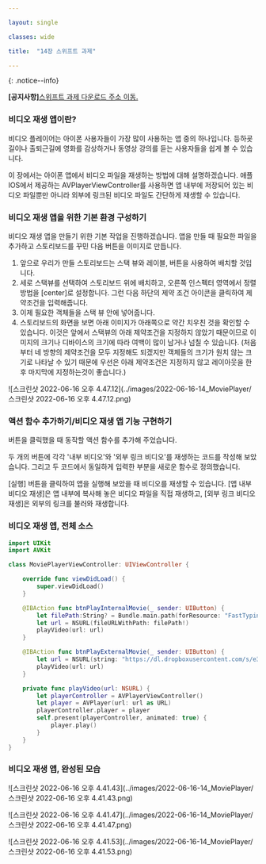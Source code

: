 ```yaml
---

layout: single

classes: wide 

title:  "14장 스위프트 과제"

---
```


{: .notice--info}



 **[공지사항]**[스위프트 과제 다운로드 주소 이동.](https://github.com/mingyu16001/MobileSwift)



### 비디오 재생 앱이란?

비디오 플레이어는 아이폰 사용자들이 가장 많이 사용하는 앱 중의 하나입니다. 등하굣길이나 출퇴근길에 영화를 감상하거나 동영상 강의를 듣는 사용자들을 쉽게 볼 수 있습니다.

이 장에서는 아이폰 앱에서 비디오 파일을 재생하는 방법에 대해 설명하겠습니다. 애플 IOS에서 제공하는 AVPlayerViewController를 사용하면 앱 내부에 저장되어 있는 비디오 파일뿐만 아니라 외부에 링크된 비디오 파일도 간단하게 재생할 수 있습니다.



### 비디오 재생 앱을 위한 기본 환경 구성하기

비디오 재생 앱을 만들기 위한 기본 작업을 진행하겠습니다. 앱을 만들 때 필요한 파일을 추가하고 스토리보드를 꾸민 다음 버튼을 이미지로 만듭니다.

1. 앞으로 우리가 만들 스토리보드는 스택 뷰와 레이블, 버튼을 사용하여 배치할 것입니다.
2. 세로 스택뷰를 선택하여 스토리보드 위에 배치하고, 오른쪽 인스펙터 영역에서 정렬방법을 [center]로 설정합니다. 그런 다음 하단의 제약 조건 아이콘을 클릭하여 제약조건을 입력해줍니다.
3. 이제 필요한 객체들을 스택 뷰 안에 넣어줍니다.
4. 스토리보드의 화면을 보면 아래 이미지가 아래쪽으로 약간 치우친 것을 확인할 수 있습니다. 이것은 앞에서 스택뷰의 아래 제약조건을 지정하지 않았기 때문이므로 이미지의 크기나 디바이스의 크기에 따라 여백이 많이 남거나 넘칠 수 있습니다. (처음부터 네 방향의 제약조건을 모두 지정해도 되겠지만 객체들의 크기가 원치 않는 크기로 나타날 수 있기 때문에 우선은 아래 제약조건은 지정하지 않고 레이아웃을 한 후 마지막에 지정하는것이 좋습니다.)

![스크린샷 2022-06-16 오후 4.47.12](../images/2022-06-16-14_MoviePlayer/스크린샷 2022-06-16 오후 4.47.12.png)

### 액션 함수 추가하기/비디오 재생 앱 기능 구현하기

버튼을 클릭했을 때 동작할 액션 함수를 추가해 주었습니다.

두 개의 버튼에 각각 '내부 비디오'와 '외부 링크 비디오'를 재생하는 코드를 작성해 보았습니다. 그리고 두 코드에서 동일하게 입력한 부분을 새로운 함수로 정의했습니다.

[실행] 버튼을 클릭하여 앱을 실행해 보았을 때 비디오를 재생할 수 있습니다. [앱 내부 비디오 재생]은 앱 내부에 복사해 놓은 비디오 파일을 직접 재생하고, [외부 링크 비디오 재생]은 외부의 링크를 불러와 재생합니다.



### 비디오 재생 앱, 전체 소스

``` swift
import UIKit
import AVKit

class MoviePlayerViewController: UIViewController {

    override func viewDidLoad() {
        super.viewDidLoad()
    }

    @IBAction func btnPlayInternalMovie(_ sender: UIButton) {
        let filePath:String? = Bundle.main.path(forResource: "FastTyping", ofType: "mp4")
        let url = NSURL(fileURLWithPath: filePath!)
        playVideo(url: url)
    }

    @IBAction func btnPlayExternalMovie(_ sender: UIButton) {
        let url = NSURL(string: "https://dl.dropboxusercontent.com/s/e38auz050w2mvud/Fireworks.mp4")!
        playVideo(url: url)
    }

    private func playVideo(url: NSURL) {
        let playerController = AVPlayerViewController()
        let player = AVPlayer(url: url as URL)
        playerController.player = player
        self.present(playerController, animated: true) {
            player.play()
        }
    }
}
```

### 비디오 재생 앱, 완성된 모습

![스크린샷 2022-06-16 오후 4.41.43](../images/2022-06-16-14_MoviePlayer/스크린샷 2022-06-16 오후 4.41.43.png)

![스크린샷 2022-06-16 오후 4.41.47](../images/2022-06-16-14_MoviePlayer/스크린샷 2022-06-16 오후 4.41.47.png)



![스크린샷 2022-06-16 오후 4.41.53](../images/2022-06-16-14_MoviePlayer/스크린샷 2022-06-16 오후 4.41.53.png)
